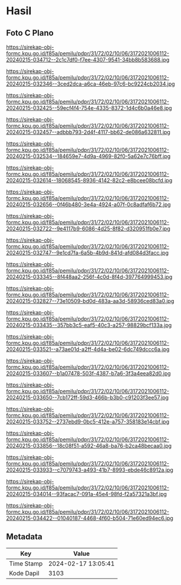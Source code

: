 # Hasil

## Foto C Plano

https://sirekap-obj-formc.kpu.go.id/f85a/pemilu/pdpr/31/72/02/10/06/3172021006112-20240215-034712--2c1c7df0-f7ee-4307-9541-34bb8b583688.jpg

https://sirekap-obj-formc.kpu.go.id/f85a/pemilu/pdpr/31/72/02/10/06/3172021006112-20240215-032346--3ced2dca-a6ca-46eb-97c6-bc9224cb2034.jpg

https://sirekap-obj-formc.kpu.go.id/f85a/pemilu/pdpr/31/72/02/10/06/3172021006112-20240215-032425--59ecf4f4-754e-4335-8372-1d4c6b0a46e8.jpg

https://sirekap-obj-formc.kpu.go.id/f85a/pemilu/pdpr/31/72/02/10/06/3172021006112-20240215-032457--adbbb793-2d4f-4117-bb62-de086a632811.jpg

https://sirekap-obj-formc.kpu.go.id/f85a/pemilu/pdpr/31/72/02/10/06/3172021006112-20240215-032534--184659e7-4d9a-4969-82f0-5a62e7c76bff.jpg

https://sirekap-obj-formc.kpu.go.id/f85a/pemilu/pdpr/31/72/02/10/06/3172021006112-20240215-032614--18068545-8936-4142-82c2-e8bcee08bcfd.jpg

https://sirekap-obj-formc.kpu.go.id/f85a/pemilu/pdpr/31/72/02/10/06/3172021006112-20240215-032656--0f46b480-3e4a-4924-a07f-0c8adfaf6b72.jpg

https://sirekap-obj-formc.kpu.go.id/f85a/pemilu/pdpr/31/72/02/10/06/3172021006112-20240215-032722--9e4117b9-6086-4d25-8f82-d320951fb0e7.jpg

https://sirekap-obj-formc.kpu.go.id/f85a/pemilu/pdpr/31/72/02/10/06/3172021006112-20240215-032747--9e1cd7fa-6a5b-4b9d-841d-afd084d3facc.jpg

https://sirekap-obj-formc.kpu.go.id/f85a/pemilu/pdpr/31/72/02/10/06/3172021006112-20240215-033345--8f448aa2-256f-4c0d-8f4d-397764999453.jpg

https://sirekap-obj-formc.kpu.go.id/f85a/pemilu/pdpr/31/72/02/10/06/3172021006112-20240215-032827--73e10509-bd0d-483a-aa3d-58936ced83a0.jpg

https://sirekap-obj-formc.kpu.go.id/f85a/pemilu/pdpr/31/72/02/10/06/3172021006112-20240215-033435--357bb3c5-eaf5-40c3-a257-98829bcf133a.jpg

https://sirekap-obj-formc.kpu.go.id/f85a/pemilu/pdpr/31/72/02/10/06/3172021006112-20240215-033521--a73ae01d-a2ff-4d4a-be02-6dc749dccc6a.jpg

https://sirekap-obj-formc.kpu.go.id/f85a/pemilu/pdpr/31/72/02/10/06/3172021006112-20240215-033607--b1a07478-503f-4387-b7a6-3f3a4eea82d0.jpg

https://sirekap-obj-formc.kpu.go.id/f85a/pemilu/pdpr/31/72/02/10/06/3172021006112-20240215-033650--7cb172ff-59d3-466b-b3b0-c91203f3ee57.jpg

https://sirekap-obj-formc.kpu.go.id/f85a/pemilu/pdpr/31/72/02/10/06/3172021006112-20240215-033752--2737ebd9-0bc5-412e-a757-358183e14cbf.jpg

https://sirekap-obj-formc.kpu.go.id/f85a/pemilu/pdpr/31/72/02/10/06/3172021006112-20240215-033856--18c08f51-a592-46a8-ba76-b2ca48becaa0.jpg

https://sirekap-obj-formc.kpu.go.id/f85a/pemilu/pdpr/31/72/02/10/06/3172021006112-20240215-033933--c7079743-a493-41b7-8993-ebde46c8912a.jpg

https://sirekap-obj-formc.kpu.go.id/f85a/pemilu/pdpr/31/72/02/10/06/3172021006112-20240215-034014--93facac7-091a-45e4-98fd-f2a57321a3bf.jpg

https://sirekap-obj-formc.kpu.go.id/f85a/pemilu/pdpr/31/72/02/10/06/3172021006112-20240215-034422--01040187-4468-4f60-b504-71e60ed94ec6.jpg


## Metadata

| Key        | Value               |
| ---------- | ------------------- |
| Time Stamp | 2024-02-17 13:05:41 |
| Kode Dapil | 3103                |




